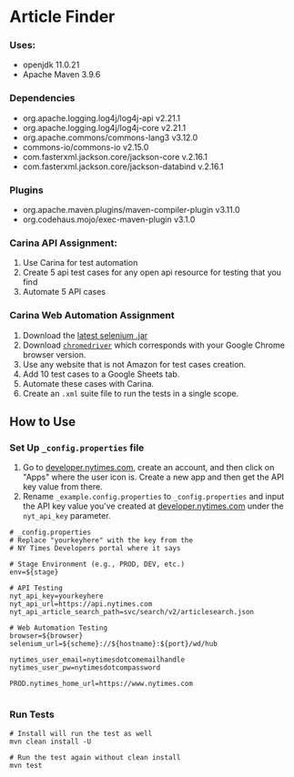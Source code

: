 # Article Finder

### Uses:

- openjdk 11.0.21
- Apache Maven 3.9.6

### Dependencies

- org.apache.logging.log4j/log4j-api v2.21.1
- org.apache.logging.log4j/log4j-core v2.21.1
- org.apache.commons/commons-lang3 v3.12.0
- commons-io/commons-io v2.15.0
- com.fasterxml.jackson.core/jackson-core v.2.16.1
- com.fasterxml.jackson.core/jackson-databind v.2.16.1

### Plugins

- org.apache.maven.plugins/maven-compiler-plugin v3.11.0
- org.codehaus.mojo/exec-maven-plugin v3.1.0

### Carina API Assignment:

1. Use Carina for test automation
2. Create 5 api test cases for any open api resource for testing that you find
3. Automate 5 API cases

### Carina Web Automation Assignment

1. Download the [latest selenium .jar](https://github.com/SeleniumHQ/selenium/releases/download)
2. Download [`chromedriver`](https://chromedriver.chromium.org/downloads) which corresponds with your Google Chrome browser version.
3. Use any website that is not Amazon for test cases creation.
4. Add 10 test cases to a Google Sheets tab.
5. Automate these cases with Carina.
6. Create an `.xml` suite file to run the tests in a single scope.

## How to Use

### Set Up `_config.properties` file

1. Go to [developer.nytimes.com](developer.nytimes.com), create an account, and then click on "Apps"
   where the user icon is. Create a new app and then get the API key value from there.
2. Rename `_example.config.properties` to `_config.properties` and input the API key value you've created
   at [developer.nytimes.com](developer.nytimes.com) under the `nyt_api_key` parameter.


```text
# _config.properties
# Replace "yourkeyhere" with the key from the 
# NY Times Developers portal where it says 

# Stage Environment (e.g., PROD, DEV, etc.)
env=${stage}

# API Testing
nyt_api_key=yourkeyhere
nyt_api_url=https://api.nytimes.com
nyt_api_article_search_path=svc/search/v2/articlesearch.json

# Web Automation Testing
browser=${browser}
selenium_url=${scheme}://${hostname}:${port}/wd/hub

nytimes_user_email=nytimesdotcomemailhandle
nytimes_user_pw=nytimesdotcompassword

PROD.nytimes_home_url=https://www.nytimes.com


```

### Run Tests

```shell
# Install will run the test as well
mvn clean install -U

# Run the test again without clean install
mvn test
```
